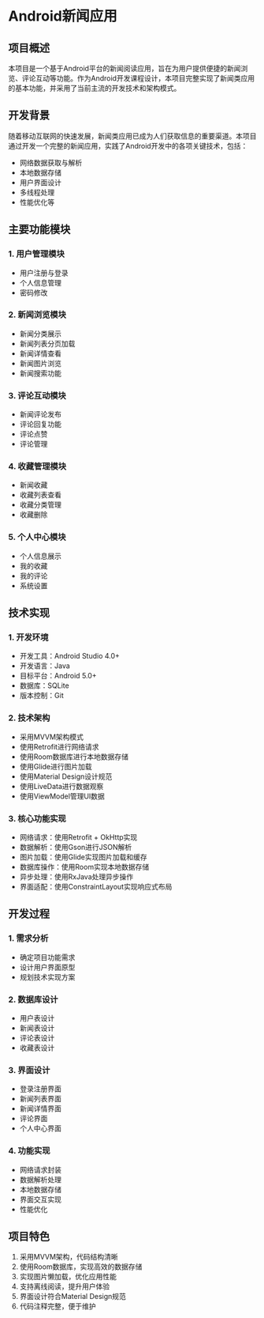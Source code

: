 
# Android新闻应用

## 项目概述

本项目是一个基于Android平台的新闻阅读应用，旨在为用户提供便捷的新闻浏览、评论互动等功能。作为Android开发课程设计，本项目完整实现了新闻类应用的基本功能，并采用了当前主流的开发技术和架构模式。

## 开发背景

随着移动互联网的快速发展，新闻类应用已成为人们获取信息的重要渠道。本项目通过开发一个完整的新闻应用，实践了Android开发中的各项关键技术，包括：
- 网络数据获取与解析
- 本地数据存储
- 用户界面设计
- 多线程处理
- 性能优化等

## 主要功能模块

### 1. 用户管理模块
- 用户注册与登录
- 个人信息管理
- 密码修改

### 2. 新闻浏览模块
- 新闻分类展示
- 新闻列表分页加载
- 新闻详情查看
- 新闻图片浏览
- 新闻搜索功能

### 3. 评论互动模块
- 新闻评论发布
- 评论回复功能
- 评论点赞
- 评论管理

### 4. 收藏管理模块
- 新闻收藏
- 收藏列表查看
- 收藏分类管理
- 收藏删除

### 5. 个人中心模块
- 个人信息展示
- 我的收藏
- 我的评论
- 系统设置

## 技术实现

### 1. 开发环境
- 开发工具：Android Studio 4.0+
- 开发语言：Java
- 目标平台：Android 5.0+
- 数据库：SQLite
- 版本控制：Git

### 2. 技术架构
- 采用MVVM架构模式
- 使用Retrofit进行网络请求
- 使用Room数据库进行本地数据存储
- 使用Glide进行图片加载
- 使用Material Design设计规范
- 使用LiveData进行数据观察
- 使用ViewModel管理UI数据

### 3. 核心功能实现
- 网络请求：使用Retrofit + OkHttp实现
- 数据解析：使用Gson进行JSON解析
- 图片加载：使用Glide实现图片加载和缓存
- 数据库操作：使用Room实现本地数据存储
- 异步处理：使用RxJava处理异步操作
- 界面适配：使用ConstraintLayout实现响应式布局

## 开发过程

### 1. 需求分析
- 确定项目功能需求
- 设计用户界面原型
- 规划技术实现方案

### 2. 数据库设计
- 用户表设计
- 新闻表设计
- 评论表设计
- 收藏表设计

### 3. 界面设计
- 登录注册界面
- 新闻列表界面
- 新闻详情界面
- 评论界面
- 个人中心界面

### 4. 功能实现
- 网络请求封装
- 数据解析处理
- 本地数据存储
- 界面交互实现
- 性能优化

## 项目特色

1. 采用MVVM架构，代码结构清晰
2. 使用Room数据库，实现高效的数据存储
3. 实现图片懒加载，优化应用性能
4. 支持离线阅读，提升用户体验
5. 界面设计符合Material Design规范
6. 代码注释完整，便于维护



